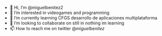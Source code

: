 - 👋 Hi, I’m @miguelbenitez2
- 👀 I’m interested in videogames and programming
- 🌱 I’m currently learning CFGS desarrollo de aplicaciones multiplataforma
- 💞️ I’m looking to collaborate on still in nothing im learning 
- 📫 How to reach me on twitter @_miguelbenitez_

<!---
miguelbenitez2/miguelbenitez2 is a ✨ special ✨ repository because its `README.md` (this file) appears on your GitHub profile.
You can click the Preview link to take a look at your changes.
--->
